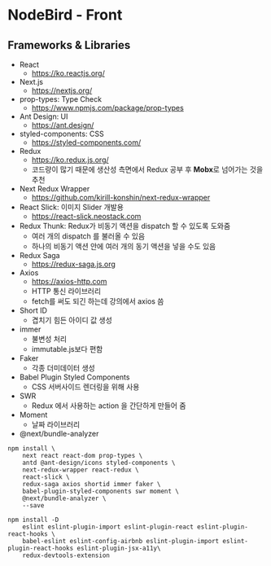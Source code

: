 # NodeBird - Front

## Frameworks & Libraries

- React
    - <https://ko.reactjs.org/>
- Next.js
    - <https://nextjs.org/>
- prop-types: Type Check
    - <https://www.npmjs.com/package/prop-types>
- Ant Design: UI
    - <https://ant.design/>
- styled-components: CSS
    - <https://styled-components.com/>
- Redux
    - <https://ko.redux.js.org/>
    - 코드량이 많기 때문에 생산성 측면에서 Redux 공부 후 **Mobx**로 넘어가는 것을 추천
- Next Redux Wrapper
    - <https://github.com/kirill-konshin/next-redux-wrapper>
- React Slick: 이미지 Slider 개발용
    - <https://react-slick.neostack.com>
- Redux Thunk: Redux가 비동기 액션을 dispatch 할 수 있도록 도와줌
    - 여러 개의 dispatch 를 불러올 수 있음
    - 하나의 비동기 액션 안에 여러 개의 동기 액션을 넣을 수도 있음
- Redux Saga
    - <https://redux-saga.js.org>
- Axios
    - <https://axios-http.com>
    - HTTP 통신 라이브러리
    - fetch를 써도 되긴 하는데 강의에서 axios 씀
- Short ID
    - 겹치기 힘든 아이디 값 생성
- immer
    - 불변성 처리
    - immutable.js보다 편함
- Faker
    - 각종 더미데이터 생성
- Babel Plugin Styled Components
    - CSS 서버사이드 렌더링을 위해 사용
- SWR
    - Redux 에서 사용하는 action 을 간단하게 만들어 줌
- Moment
    - 날짜 라이브러리
- @next/bundle-analyzer

```
npm install \
    next react react-dom prop-types \
    antd @ant-design/icons styled-components \
    next-redux-wrapper react-redux \
    react-slick \
    redux-saga axios shortid immer faker \
    babel-plugin-styled-components swr moment \
    @next/bundle-analyzer \
    --save
```

```
npm install -D 
    eslint eslint-plugin-import eslint-plugin-react eslint-plugin-react-hooks \
    babel-eslint eslint-config-airbnb eslint-plugin-import eslint-plugin-react-hooks eslint-plugin-jsx-a11y\
    redux-devtools-extension
```